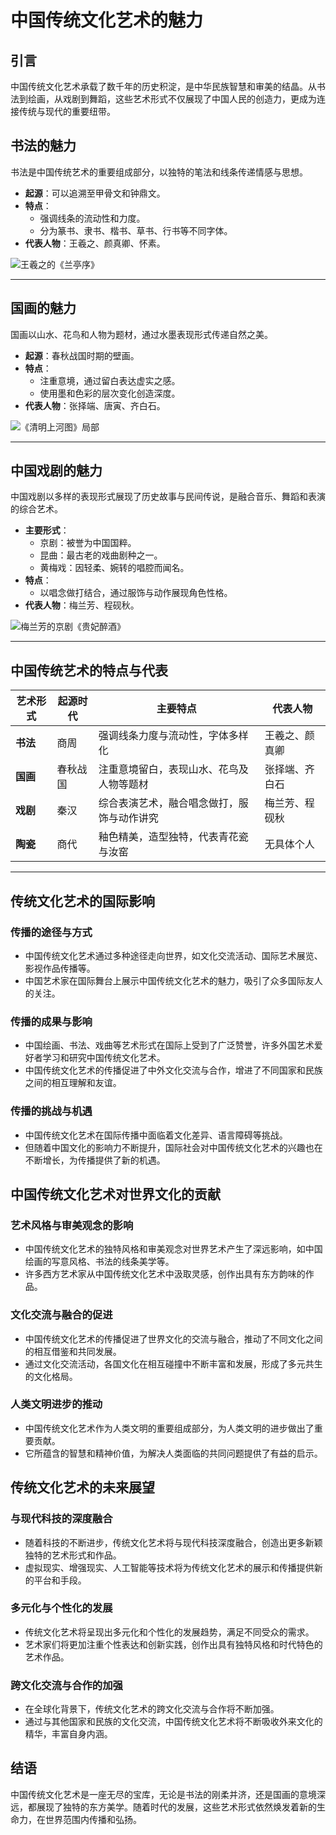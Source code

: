 # 中国传统文化艺术的魅力

## 引言
中国传统文化艺术承载了数千年的历史积淀，是中华民族智慧和审美的结晶。从书法到绘画，从戏剧到舞蹈，这些艺术形式不仅展现了中国人民的创造力，更成为连接传统与现代的重要纽带。

## 书法的魅力
书法是中国传统艺术的重要组成部分，以独特的笔法和线条传递情感与思想。

- **起源**：可以追溯至甲骨文和钟鼎文。
- **特点**：
    - 强调线条的流动性和力度。
    - 分为篆书、隶书、楷书、草书、行书等不同字体。
- **代表人物**：王羲之、颜真卿、怀素。

![王羲之的《兰亭序》](template1/picture/兰亭序.jpg)

---

## 国画的魅力
国画以山水、花鸟和人物为题材，通过水墨表现形式传递自然之美。

- **起源**：春秋战国时期的壁画。
- **特点**：
    - 注重意境，通过留白表达虚实之感。
    - 使用墨和色彩的层次变化创造深度。
- **代表人物**：张择端、唐寅、齐白石。

![《清明上河图》局部](template1/picture/清明上河图局部.png)

---

## 中国戏剧的魅力
中国戏剧以多样的表现形式展现了历史故事与民间传说，是融合音乐、舞蹈和表演的综合艺术。

- **主要形式**：
    - 京剧：被誉为中国国粹。
    - 昆曲：最古老的戏曲剧种之一。
    - 黄梅戏：因轻柔、婉转的唱腔而闻名。
- **特点**：
    - 以唱念做打结合，通过服饰与动作展现角色性格。
- **代表人物**：梅兰芳、程砚秋。

![梅兰芳的京剧《贵妃醉酒》](template1/picture/贵妃醉酒.png)

---

## 中国传统艺术的特点与代表

| 艺术形式   | 起源时代     | 主要特点                                           | 代表人物       |
|------------|--------------|---------------------------------------------------|----------------|
| **书法**   | 商周         | 强调线条力度与流动性，字体多样化                   | 王羲之、颜真卿  |
| **国画**   | 春秋战国     | 注重意境留白，表现山水、花鸟及人物等题材           | 张择端、齐白石  |
| **戏剧**   | 秦汉         | 综合表演艺术，融合唱念做打，服饰与动作讲究         | 梅兰芳、程砚秋  |
| **陶瓷**   | 商代         | 釉色精美，造型独特，代表青花瓷与汝窑               | 无具体个人      |

---

## 传统文化艺术的国际影响
### 传播的途径与方式
- 中国传统文化艺术通过多种途径走向世界，如文化交流活动、国际艺术展览、影视作品传播等。
- 中国艺术家在国际舞台上展示中国传统文化艺术的魅力，吸引了众多国际友人的关注。
### 传播的成果与影响
- 中国绘画、书法、戏曲等艺术形式在国际上受到了广泛赞誉，许多外国艺术爱好者学习和研究中国传统文化艺术。
- 中国传统文化艺术的传播促进了中外文化交流与合作，增进了不同国家和民族之间的相互理解和友谊。
### 传播的挑战与机遇
- 中国传统文化艺术在国际传播中面临着文化差异、语言障碍等挑战。
- 但随着中国文化的影响力不断提升，国际社会对中国传统文化艺术的兴趣也在不断增长，为传播提供了新的机遇。
## 中国传统文化艺术对世界文化的贡献
### 艺术风格与审美观念的影响
- 中国传统文化艺术的独特风格和审美观念对世界艺术产生了深远影响，如中国绘画的写意风格、书法的线条美学等。
- 许多西方艺术家从中国传统文化艺术中汲取灵感，创作出具有东方韵味的作品。
### 文化交流与融合的促进
- 中国传统文化艺术的传播促进了世界文化的交流与融合，推动了不同文化之间的相互借鉴和共同发展。
- 通过文化交流活动，各国文化在相互碰撞中不断丰富和发展，形成了多元共生的文化格局。
### 人类文明进步的推动
- 中国传统文化艺术作为人类文明的重要组成部分，为人类文明的进步做出了重要贡献。
- 它所蕴含的智慧和精神价值，为解决人类面临的共同问题提供了有益的启示。

## 传统文化艺术的未来展望
### 与现代科技的深度融合
- 随着科技的不断进步，传统文化艺术将与现代科技深度融合，创造出更多新颖独特的艺术形式和作品。
- 虚拟现实、增强现实、人工智能等技术将为传统文化艺术的展示和传播提供新的平台和手段。
### 多元化与个性化的发展
- 传统文化艺术将呈现出多元化和个性化的发展趋势，满足不同受众的需求。
- 艺术家们将更加注重个性表达和创新实践，创作出具有独特风格和时代特色的艺术作品。
### 跨文化交流与合作的加强
- 在全球化背景下，传统文化艺术的跨文化交流与合作将不断加强。
- 通过与其他国家和民族的文化交流，中国传统文化艺术将不断吸收外来文化的精华，丰富自身内涵。

## 结语
中国传统文化艺术是一座无尽的宝库，无论是书法的刚柔并济，还是国画的意境深远，都展现了独特的东方美学。随着时代的发展，这些艺术形式依然焕发着新的生命力，在世界范围内传播和弘扬。